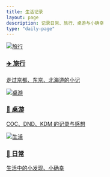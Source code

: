 ```yaml
---
title: 生活记录
layout: page
description: 记录日常、旅行、桌游与小确幸
type: "daily-page"
---
```


<div class="cards">

  <div class="card">
    <a href="/categories/daily/旅行/">
      <img src="/images/travel.jpg" alt="旅行">
      <div class="card-body">
        <h3>✈️ 旅行</h3>
        <p>走过京都、东京、北海道的小记</p>
      </div>
    </a>
  </div>

  <div class="card">
    <a href="/categories/daily/桌游/">
      <img src="/images/boardgame.png" alt="桌游">
      <div class="card-body">
        <h3>🎲 桌游</h3>
        <p>COC、DND、KDM 的记录与感想</p>
      </div>
    </a>
  </div>

  <div class="card">
    <a href="/categories/daily/生活/">
      <img src="/images/life.png" alt="生活">
      <div class="card-body">
        <h3>🌿 日常</h3>
        <p>生活中的小发现、小确幸</p>
      </div>
    </a>
  </div>

</div>
